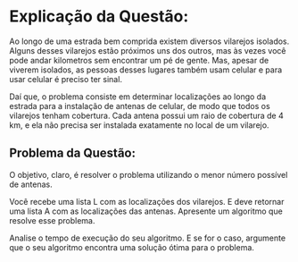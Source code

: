 # Explicação da Questão:
Ao longo de uma estrada bem comprida existem diversos vilarejos isolados.
Alguns desses vilarejos estão próximos uns dos outros, mas às vezes você pode andar kilometros sem encontrar um pé de gente.
Mas, apesar de viverem isolados, as pessoas desses lugares também usam celular e para usar celular é preciso ter sinal.

Daí que, o problema consiste em determinar localizações ao longo da estrada para a instalação de antenas de celular, de modo que todos os vilarejos tenham cobertura.
Cada antena possui um raio de cobertura de 4 km, e ela não precisa ser instalada exatamente no local de um vilarejo.

## Problema da Questão:
O objetivo, claro, é resolver o problema utilizando o menor número possível de antenas.


Você recebe uma lista L com as localizações dos vilarejos.
E deve retornar uma lista A com as localizações das antenas.
Apresente um algoritmo que resolve esse problema.


Analise o tempo de execução do seu algoritmo.
E se for o caso, argumente que o seu algoritmo encontra uma solução ótima para o problema.

